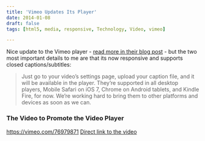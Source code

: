```yaml
---
title: 'Vimeo Updates Its Player'
date: 2014-01-08
draft: false
tags: [html5, media, responsive, Technology, Video, vimeo]

---
```


Nice update to the Vimeo player - [read more in their blog post](https://vimeo.com/blog/post:606) - but the two most important details to me are that its now responsive and supports closed captions/subtitles:

> Just go to your video’s settings page, upload your caption file, and it will be available in the player. They’re supported in all desktop players, Mobile Safari on iOS 7, Chrome on Android tablets, and Kindle Fire, for now. We’re working hard to bring them to other platforms and devices as soon as we can.

### The Video to Promote the Video Player

https://vimeo.com/76979871 [Direct link to the video](https://vimeo.com/76979871)